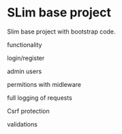 # SLim base project
Slim base project with bootstrap code.

functionality

  login/register
  
  admin users
  
  permitions with midleware
  
  full logging of requests
  
  Csrf protection
  
  validations
